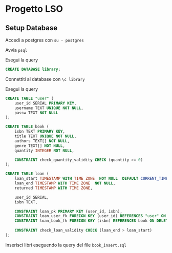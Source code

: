 # Progetto LSO

## Setup Database
Accedi a postgres con `su - postgres`

Avvia `psql`

Esegui la query 
```sql
CREATE DATABASE library;
```

Connettiti al database con `\c library`

Esegui la query 
```sql
CREATE TABLE "user" (
    user_id SERIAL PRIMARY KEY, 
    username TEXT UNIQUE NOT NULL, 
    passw TEXT NOT NULL
);

CREATE TABLE book (
    isbn TEXT PRIMARY KEY, 
    title TEXT UNIQUE NOT NULL, 
    authors TEXT[] NOT NULL, 
    genre TEXT[] NOT NULL, 
    quantity INTEGER NOT NULL,

    CONSTRAINT check_quantity_validity CHECK (quantity >= 0)
);

CREATE TABLE loan (
    loan_start TIMESTAMP WITH TIME ZONE  NOT NULL  DEFAULT CURRENT_TIMESTAMP,
    loan_end TIMESTAMP WITH TIME ZONE  NOT NULL,
    returned TIMESTAMP WITH TIME ZONE,

    user_id SERIAL, 
    isbn TEXT,

    CONSTRAINT loan_pk PRIMARY KEY (user_id, isbn),
    CONSTRAINT loan_user_fk FOREIGN KEY (user_id) REFERENCES "user" ON DELETE CASCADE,
    CONSTRAINT loan_book_fk FOREIGN KEY (isbn) REFERENCES book ON DELETE CASCADE,
    
    CONSTRAINT check_loan_validity CHECK (loan_end > loan_start)
);
```

Inserisci libri eseguendo la query del file `book_insert.sql`
